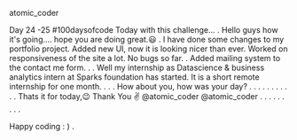 
atomic_coder

Day 24 -25 #100daysofcode
Today with this challenge...
.
Hello guys how it's going.... hope you are doing great.😃
.
I have done some changes to my portfolio project. Added new UI, now it is looking nicer than ever. Worked on responsiveness of the site a lot. No bugs so far.
.
Added mailing system to the contact me form.
.
.
Well my internship as Datascience & business analytics intern at Sparks foundation has started. It is a short remote internship for one month.
.
.
.
How about you, how was your day?
.
.
.
.
.
.
.
.
.
.
.
Thats it for today,😉
Thank You ✌️
@atomic_coder
@atomic_coder
.
.
.
.
.
.
.
.
.

Happy coding : )
.